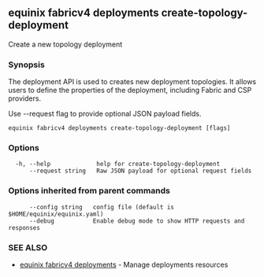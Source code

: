 ## equinix fabricv4 deployments create-topology-deployment

Create a new topology deployment

### Synopsis

The deployment API is used to creates new deployment topologies. It allows users to define the properties of the deployment, including Fabric and CSP providers.

Use --request flag to provide optional JSON payload fields.

```
equinix fabricv4 deployments create-topology-deployment [flags]
```

### Options

```
  -h, --help             help for create-topology-deployment
      --request string   Raw JSON payload for optional request fields
```

### Options inherited from parent commands

```
      --config string   config file (default is $HOME/equinix/equinix.yaml)
      --debug           Enable debug mode to show HTTP requests and responses
```

### SEE ALSO

* [equinix fabricv4 deployments](equinix_fabricv4_deployments.md)	 - Manage deployments resources

